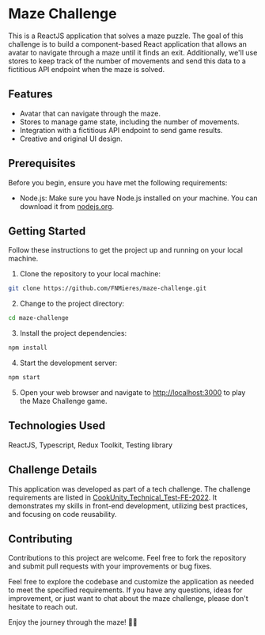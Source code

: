 # Maze Challenge

This is a ReactJS application that solves a maze puzzle. The goal of this challenge is to build a component-based React application that allows an avatar to navigate through a maze until it finds an exit. Additionally, we'll use stores to keep track of the number of movements and send this data to a fictitious API endpoint when the maze is solved.

## Features

- Avatar that can navigate through the maze.
- Stores to manage game state, including the number of movements.
- Integration with a fictitious API endpoint to send game results.
- Creative and original UI design.

## Prerequisites

Before you begin, ensure you have met the following requirements:

- Node.js: Make sure you have Node.js installed on your machine. You can download it from [nodejs.org](https://nodejs.org/).

## Getting Started

Follow these instructions to get the project up and running on your local machine.

1. Clone the repository to your local machine:

```bash
git clone https://github.com/FNMieres/maze-challenge.git
```

2. Change to the project directory:

```bash
cd maze-challenge
```

3. Install the project dependencies:

```bash
npm install
```

4. Start the development server:

```bash
npm start
```

5. Open your web browser and navigate to [http://localhost:3000](http://localhost:3000) to play the Maze Challenge game.

## Technologies Used

ReactJS, Typescript, Redux Toolkit, Testing library

## Challenge Details

This application was developed as part of a tech challenge. The challenge requirements are listed in [CookUnity_Technical_Test-FE-2022](CookUnity_Technical_Test-FE-2022.pdf). It demonstrates my skills in front-end development, utilizing best practices, and focusing on code reusability.

## Contributing

Contributions to this project are welcome. Feel free to fork the repository and submit pull requests with your improvements or bug fixes.

Feel free to explore the codebase and customize the application as needed to meet the specified requirements. If you have any questions, ideas for improvement, or just want to chat about the maze challenge, please don't hesitate to reach out.

Enjoy the journey through the maze! 🌟🏁
